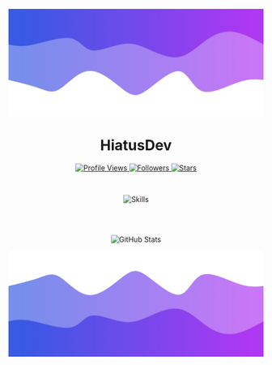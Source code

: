 ![Header](./header.png)

<h1 align="center">HiatusDev</h1>

<p align="center">
  <a href="https://github.com/HiatusDev">
    <img height="25" src="https://api.visitorbadge.io/api/VisitorHit?user=HiatusDev&countColorcountColor&countColor=%23006EFF" alt="Profile Views"/>
  </a>
  <a href="https://github.com/imvast?tab=followers">
    <img height="25" src="https://img.shields.io/github/followers/HiatusDev?color=4a12ba&style=for-the-badge&logo=github&label=Follow" alt="Followers"/>
  </a>
  <a href="https://github.com/imvast?tab=stars">
    <img height="25" src="https://img.shields.io/github/stars/HiatusDev?color=f429ff&style=for-the-badge&logo=github&label=Stars" alt="Stars"/>
  </a>
</p>

<br>

<p align="center">
  <img src="https://skillicons.dev/icons?i=py,cpp,html,css" alt="Skills"/>
</p>

<br>

<!--
<p align="center">
  <a href="https://t.me/skiddos" target="_blank">
    <img src="https://img.shields.io/badge/Telegram-Join%20Me-0088cc?style=for-the-badge&logo=telegram&logoColor=white" alt="Telegram"/>
  </a>
</p>
-->

<br>

<p align="center">
  <img src="https://github-readme-stats.vercel.app/api/?username=imvast&title_color=674fc9&text_color=9f9f9f&show_icons=true&bg_color=00000000&hide_border=true&icon_color=674fc9&hide_title=true&count_private=true" alt="GitHub Stats"/>
</p>

![Footer](./footer.png)
